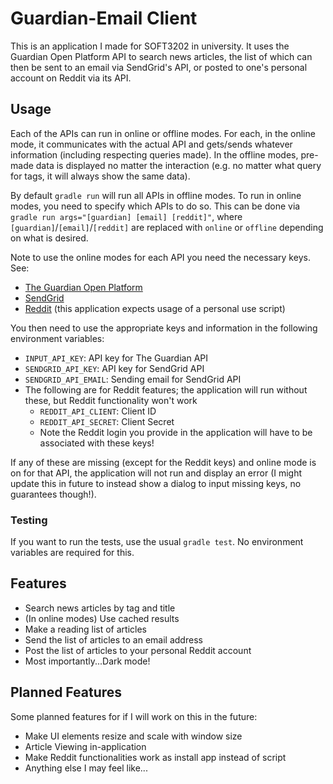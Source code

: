 # Guardian-Email Client
This is an application I made for SOFT3202 in university.
It uses the Guardian Open Platform API to search news
articles, the list of which can then be sent to an email
via SendGrid's API, or posted to one's personal account
on Reddit via its API.

## Usage
Each of the APIs can run in online or offline modes.
For each, in the online mode, it communicates with the actual API
and gets/sends whatever information (including respecting queries
made). In the offline modes, pre-made data is displayed 
no matter the interaction (e.g. no matter what query
for tags, it will always show the same data).

By default `gradle run` will run all APIs in offline modes.
To run in online modes, you need to specify which
APIs to do so. This can be done via 
`gradle run args="[guardian] [email] [reddit]"`,
where `[guardian]`/`[email]`/`[reddit]` are replaced
with `online` or `offline` depending on what is desired.

Note to use the online modes for each API you need
the necessary keys. See:
- [The Guardian Open Platform](https://open-platform.theguardian.com/)
- [SendGrid](https://sendgrid.com/)
- [Reddit](https://www.reddit.com/prefs/apps) (this application expects usage of a personal use script)

You then need to use the appropriate keys and information
in the following environment variables:
- `INPUT_API_KEY`: API key for The Guardian API
- `SENDGRID_API_KEY`: API key for SendGrid API
- `SENDGRID_API_EMAIL`: Sending email for SendGrid API
- The following are for Reddit features; the application will
run without these, but Reddit functionality won't work
  - `REDDIT_API_CLIENT`: Client ID
  - `REDDIT_API_SECRET`: Client Secret
  - Note the Reddit login you provide in the application
    will have to be associated with these keys!

If any of these are missing (except for the Reddit keys) and
online mode is on for that API, the application will not
run and display an error (I might update this in future to instead
show a dialog to input missing keys, no guarantees though!).

### Testing
If you want to run the tests, use the usual `gradle test`.
No environment variables are required for this.

## Features
- Search news articles by tag and title
- (In online modes) Use cached results
- Make a reading list of articles
- Send the list of articles to an email address
- Post the list of articles to your personal Reddit account
- Most importantly...Dark mode!

## Planned Features
Some planned features for if I will work on this in
the future:
- Make UI elements resize and scale with window size
- Article Viewing in-application
- Make Reddit functionalities work as install app instead of script
- Anything else I may feel like...